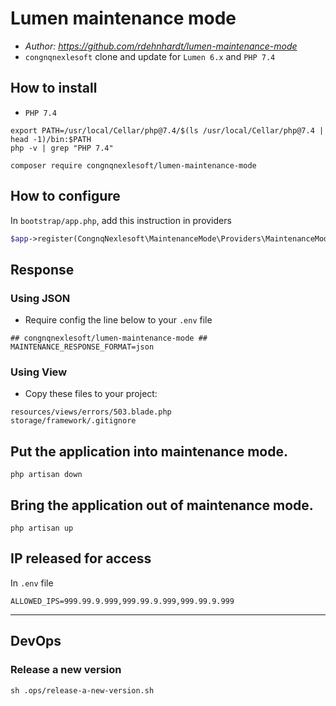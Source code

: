 # Lumen maintenance mode
- *Author: https://github.com/rdehnhardt/lumen-maintenance-mode*
- `congnqnexlesoft` clone and update for `Lumen 6.x` and `PHP 7.4`

## How to install

- `PHP 7.4`
```shell
export PATH=/usr/local/Cellar/php@7.4/$(ls /usr/local/Cellar/php@7.4 | head -1)/bin:$PATH
php -v | grep "PHP 7.4"
```

```
composer require congnqnexlesoft/lumen-maintenance-mode
```

## How to configure
In `bootstrap/app.php`, add this instruction in providers

```PHP
$app->register(CongnqNexlesoft\MaintenanceMode\Providers\MaintenanceModeServiceProvider::class);
```
## Response
### Using JSON
- Require config the line below to your `.env` file
```dotenv
## congnqnexlesoft/lumen-maintenance-mode ##
MAINTENANCE_RESPONSE_FORMAT=json
```
### Using View
- Copy these files to your project:
```
resources/views/errors/503.blade.php
storage/framework/.gitignore
```

## Put the application into maintenance mode.

```shell
php artisan down
```

## Bring the application out of maintenance mode.

```shell
php artisan up
```

## IP released for access

In `.env` file

```dotenv
ALLOWED_IPS=999.99.9.999,999.99.9.999,999.99.9.999
```

---

## DevOps
### Release a new version
```shell
sh .ops/release-a-new-version.sh
```
